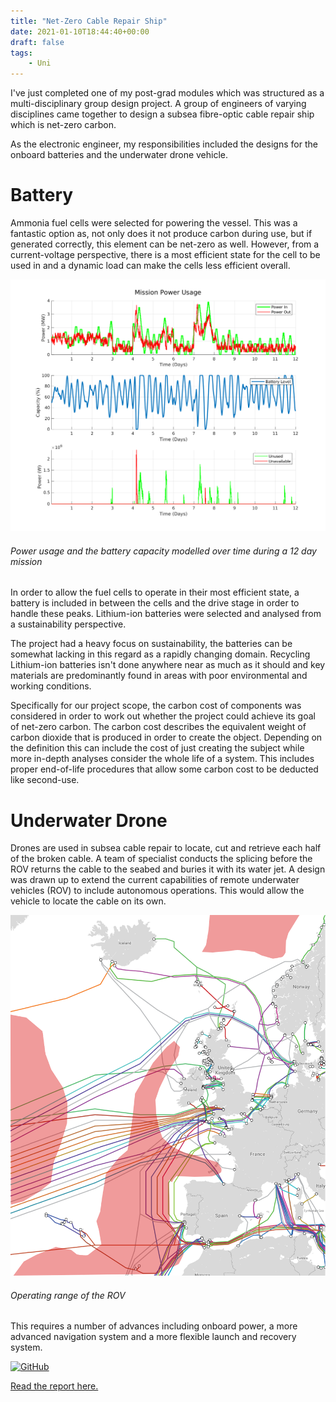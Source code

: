 ```yaml
---
title: "Net-Zero Cable Repair Ship"
date: 2021-01-10T18:44:40+00:00
draft: false
tags:
    - Uni
---
```


I've just completed one of my post-grad modules which was structured as a multi-disciplinary group design project. A group of engineers of varying disciplines came together to design a subsea fibre-optic cable repair ship which is net-zero carbon.

As the electronic engineer, my responsibilities included the designs for the onboard batteries and the underwater drone vehicle.

# Battery

Ammonia fuel cells were selected for powering the vessel. This was a fantastic option as, not only does it not produce carbon during use, but if generated correctly, this element can be net-zero as well. However, from a current-voltage perspective, there is a most efficient state for the cell to be used in and a dynamic load can make the cells less efficient overall.

![mission range](mission1.png)
###### Power usage and the battery capacity modelled over time during a 12 day mission

In order to allow the fuel cells to operate in their most efficient state, a battery is included in between the cells and the drive stage in order to handle these peaks. Lithium-ion batteries were selected and analysed from a sustainability perspective.

The project had a heavy focus on sustainability, the batteries can be somewhat lacking in this regard as a rapidly changing domain. Recycling Lithium-ion batteries isn't done anywhere near as much as it should and key materials are predominantly found in areas with poor environmental and working conditions.

Specifically for our project scope, the carbon cost of components was considered in order to work out whether the project could achieve its goal of net-zero carbon. The carbon cost describes the equivalent weight of carbon dioxide that is produced in order to create the object. Depending on the definition this can include the cost of just creating the subject while more in-depth analyses consider the whole life of a system. This includes proper end-of-life procedures that allow some carbon cost to be deducted like second-use.

# Underwater Drone

Drones are used in subsea cable repair to locate, cut and retrieve each half of the broken cable. A team of specialist conducts the splicing before the ROV returns the cable to the seabed and buries it with its water jet. A design was drawn up to extend the current capabilities of remote underwater vehicles (ROV) to include autonomous operations. This would allow the vehicle to locate the cable on its own.

![rov range](rov-range.png)
###### Operating range of the ROV

This requires a number of advances including onboard power, a more advanced navigation system and a more flexible launch and recovery system.

[![GitHub](https://img.shields.io/badge/github-%23121011.svg?style=for-the-badge&logo=github&logoColor=white)](https://github.com/Sarsoo/MDDP-Cableship)

[Read the report here.](report-extra.pdf)